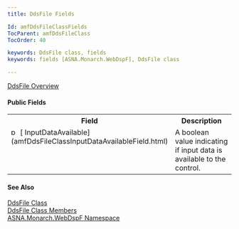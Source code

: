 ```yaml
---
title: DdsFile Fields

Id: amfDdsFileClassFields
TocParent: amfDdsFileClass
TocOrder: 40

keywords: DdsFile class, fields
keywords: fields [ASNA.Monarch.WebDspF], DdsFile class

---
```


[DdsFile Overview](amfDdsFileClass.html)
<!--mine -->

#### Public Fields
<table class="mytable" cellspacing="0" cellpadding="4" width="90%">
          <colgroup><col width="30%" /><col width="70%" />
          </colgroup>
          <tr><th>Field</th>
            <th>Description</th>
          </tr>
          <tr valign="top">
            <td><img class="hcp4" alt="public method" src="../Images/Methods.bmp" style="WIDTH:16px; HEIGHT:16px" width="16" border="0" />
              [
              InputDataAvailable](amfDdsFileClassInputDataAvailableField.html)
            </td>
            <td>A boolean value indicating
            if input data is available to the control.</td>
          </tr>
</table>

#### See Also
[DdsFile Class](amfDdsFileClass.html)
      <br clear="none" />
      [DdsFile
      Class Members](amfDdsFileClassMembers.html)
      <br clear="none" />
      [
      ASNA.Monarch.WebDspF Namespace](amfWebDspFNamespace.html)


